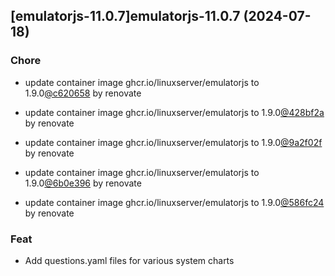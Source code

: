 

## [emulatorjs-11.0.7]emulatorjs-11.0.7 (2024-07-18)

### Chore



- update container image ghcr.io/linuxserver/emulatorjs to 1.9.0[@c620658](https://github.com/c620658) by renovate

- update container image ghcr.io/linuxserver/emulatorjs to 1.9.0[@428bf2a](https://github.com/428bf2a) by renovate

- update container image ghcr.io/linuxserver/emulatorjs to 1.9.0[@9a2f02f](https://github.com/9a2f02f) by renovate

- update container image ghcr.io/linuxserver/emulatorjs to 1.9.0[@6b0e396](https://github.com/6b0e396) by renovate

- update container image ghcr.io/linuxserver/emulatorjs to 1.9.0[@586fc24](https://github.com/586fc24) by renovate

### Feat



- Add questions.yaml files for various system charts